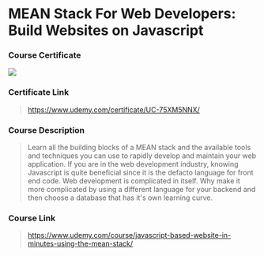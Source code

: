 # MEAN Stack For Web Developers: Build Websites on Javascript

### Course Certificate
![](https://udemy-certificate.s3.amazonaws.com/image/UC-75XM5NNX.jpg?l=null)

### Certificate Link
> https://www.udemy.com/certificate/UC-75XM5NNX/

### Course Description
> Learn all the building blocks of a MEAN stack and the available tools and techniques you can use to rapidly develop and maintain your web application.
> If you are in the web development industry, knowing Javascript is quite beneficial since it is the defacto language for front end code. Web development is complicated in itself. Why make it more complicated by using a different language for your backend and then choose a database that has it's own learning curve.

### Course Link
> https://www.udemy.com/course/javascript-based-website-in-minutes-using-the-mean-stack/
